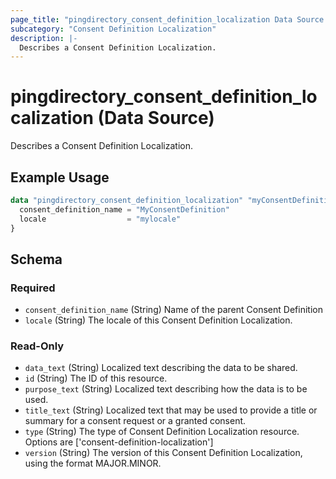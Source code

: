 ```yaml
---
page_title: "pingdirectory_consent_definition_localization Data Source - terraform-provider-pingdirectory"
subcategory: "Consent Definition Localization"
description: |-
  Describes a Consent Definition Localization.
---
```


# pingdirectory_consent_definition_localization (Data Source)

Describes a Consent Definition Localization.

## Example Usage

```terraform
data "pingdirectory_consent_definition_localization" "myConsentDefinitionLocalization" {
  consent_definition_name = "MyConsentDefinition"
  locale                  = "mylocale"
}
```

<!-- schema generated by tfplugindocs -->
## Schema

### Required

- `consent_definition_name` (String) Name of the parent Consent Definition
- `locale` (String) The locale of this Consent Definition Localization.

### Read-Only

- `data_text` (String) Localized text describing the data to be shared.
- `id` (String) The ID of this resource.
- `purpose_text` (String) Localized text describing how the data is to be used.
- `title_text` (String) Localized text that may be used to provide a title or summary for a consent request or a granted consent.
- `type` (String) The type of Consent Definition Localization resource. Options are ['consent-definition-localization']
- `version` (String) The version of this Consent Definition Localization, using the format MAJOR.MINOR.

